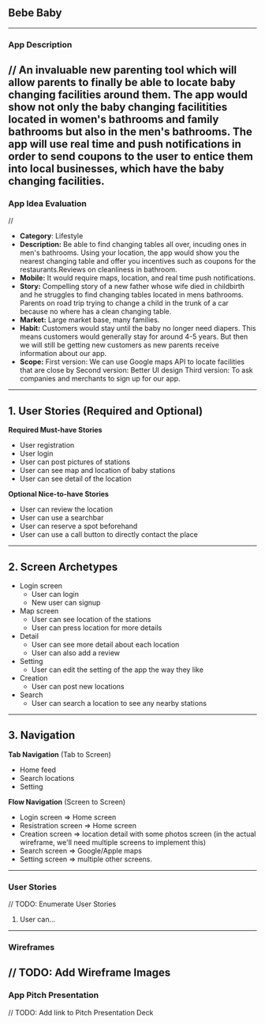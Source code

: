 ## Bebe Baby
---
 ### App Description
// An invaluable new parenting tool which will allow parents to finally be able to locate baby changing facilities around them. The app would show not only the baby changing facilitities located in women's bathrooms and family bathrooms but also in the men's bathrooms. The app will use real time and push notifications in order to send coupons to the user to entice them into local businesses, which have the baby changing facilities.
---
 ### App Idea Evaluation
// 
- **Category**: Lifestyle
- **Description:** Be able to find changing tables all over, incuding ones in men's bathrooms. Using your location, the app would show you the nearest changing table and offer you incentives such as coupons for the restaurants.Reviews on cleanliness in bathroom.
- **Mobile:** It would require maps, location, and real time push notifications.
- **Story:** Compelling story of a new father whose wife died in childbirth and he struggles to find changing tables located in mens bathrooms. Parents on road trip trying to change a child in the trunk of a car because no where has a clean changing table.
- **Market:** Large market base, many families.
- **Habit:** Customers would stay until the baby no longer need diapers. This means customers would generally stay for around 4-5 years. But then we will still be getting new customers as new parents receive information about our app. 
- **Scope:** First version: We can use Google maps API to locate facilities that are close by Second version: Better UI design Third version: To ask companies and merchants to sign up for our app.
---
## 1. User Stories (Required and Optional)

**Required Must-have Stories**

 * User registration
 * User login
 * User can post pictures of stations
 * User can see map and location of baby stations 
 * User can see detail of the location 


**Optional Nice-to-have Stories**

 * User can review the location 
 * User can use a searchbar
 * User can reserve a spot beforehand
 * User can use a call button to directly contact the place
---
## 2. Screen Archetypes

 * Login screen
   * User can login 
   * New user can signup
 * Map screen
   * User can see location of the stations 
   * User can press location for more details
 * Detail 
   * User can see more detail about each location
   * User can also add a review  
 * Setting 
   * User can edit the setting of the app the way they like
 * Creation 
   * User can post new locations
 * Search
   * User can search a location to see any nearby stations
---
## 3. Navigation

**Tab Navigation** (Tab to Screen)

 * Home feed
 * Search locations
 * Setting 

**Flow Navigation** (Screen to Screen)

 * Login screen => Home screen
 * Resistration screen => Home screen
 * Creation screen => location detail with some photos screen (in the actual wireframe, we'll need multiple screens to implement this)
 * Search screen => Google/Apple maps
 * Setting screen => multiple other screens.
---
 ### User Stories
// TODO: Enumerate User Stories
1. User can...
 ---
 ### Wireframes
// TODO: Add Wireframe Images
 ---
 ### App Pitch Presentation
// TODO: Add link to Pitch Presentation Deck
